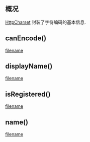 ## 概况

[HttpCharset](/API/Network/HttpCommon/HttpCharset/README.md) 封装了字符编码的基本信息.

## canEncode()

[filename](canEncode.md ':include')

## displayName()

[filename](displayName.md ':include')

## isRegistered()

[filename](isRegistered.md ':include')

## name()

[filename](name.md ':include')